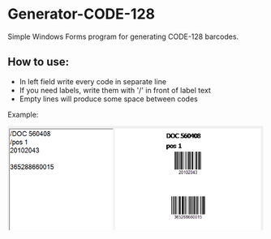 # Generator-CODE-128

Simple Windows Forms program for generating CODE-128 barcodes. 

## How to use:
* In left field write every code in separate line
* If you need labels, write them with '/' in front of label text
* Empty lines will produce some space between codes

Example:
<div align="center">
  <img alt="example" src="example.png">
</div>
